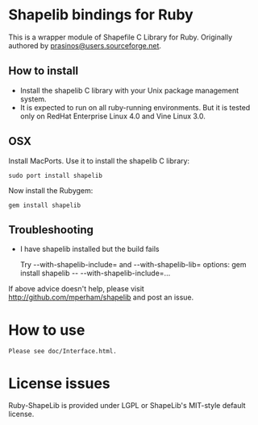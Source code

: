 Shapelib bindings for Ruby
===============================

This is a wrapper module of Shapefile C Library for Ruby.  Originally authored by
prasinos@users.sourceforge.net.

How to install
-----------------

* Install the shapelib C library with your Unix package management system.
* It is expected to run on all ruby-running environments. But it is tested
  only on RedHat Enterprise Linux 4.0 and Vine Linux 3.0.
  
OSX
----------------

Install MacPorts.  Use it to install the shapelib C library:

    sudo port install shapelib

Now install the Rubygem:

    gem install shapelib

Troubleshooting
---------------

* I have shapelib installed but the build fails

  Try --with-shapelib-include= and --with-shapelib-lib= options:
  gem install shapelib -- --with-shapelib-include=...

If above advice doesn't help, please visit http://github.com/mperham/shapelib and post an issue.

How to use
==========

    Please see doc/Interface.html.

License issues
==============

Ruby-ShapeLib is provided under LGPL or ShapeLib's MIT-style default license.
